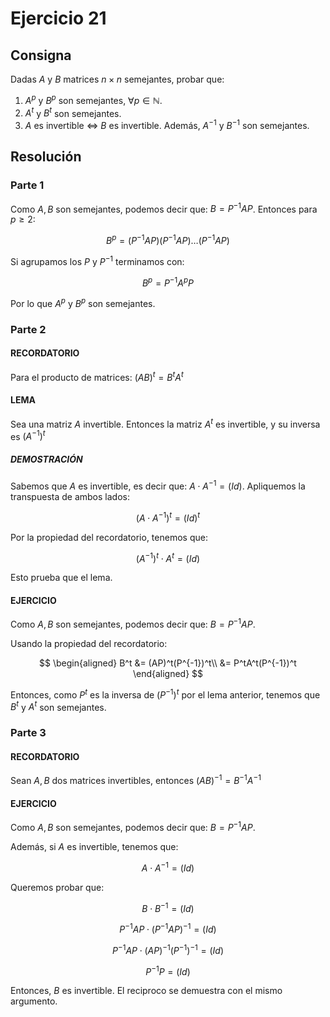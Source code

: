 # Ejercicio 21

## Consigna

Dadas $A$ y $B$ matrices $n\times n$ semejantes, probar que:

1. $A^p$ y $B^p$ son semejantes, $\forall p\in\mathbb{N}$.
2. $A^t$ y $B^t$ son semejantes.
3. $A$ es invertible $\iff$ $B$ es invertible. Además, $A^{-1}$ y $B^{-1}$ son semejantes.

## Resolución

### Parte 1

Como $A,B$ son semejantes, podemos decir que: $B=P^{-1}AP$. Entonces para $p\geq 2$:

$$B^p = (P^{-1}AP)(P^{-1}AP)\ldots(P^{-1}AP)$$

Si agrupamos los $P$ y $P^{-1}$ terminamos con:

$$B^p = P^{-1}A^pP$$

Por lo que $A^p$ y $B^p$ son semejantes.

### Parte 2

#### RECORDATORIO
Para el producto de matrices: $(AB)^t = B^tA^t$

#### LEMA
Sea una matriz $A$ invertible. Entonces la matriz $A^t$ es invertible, y su inversa es $(A^{-1})^t$

##### DEMOSTRACIÓN

Sabemos que $A$ es invertible, es decir que: $A\cdot A^{-1} = (Id)$. Apliquemos la transpuesta de ambos lados:

$$(A\cdot A^{-1})^t = (Id)^t$$

Por la propiedad del recordatorio, tenemos que:

$$(A^{-1})^t\cdot A^t = (Id)$$

Esto prueba que el lema.

#### EJERCICIO

Como $A,B$ son semejantes, podemos decir que: $B=P^{-1}AP$.

Usando la propiedad del recordatorio:

$$
\begin{aligned}
B^t &= (AP)^t(P^{-1})^t\\
&= P^tA^t(P^{-1})^t
\end{aligned}
$$

Entonces, como $P^t$ es la inversa de $(P^{-1})^t$ por el lema anterior, tenemos que $B^t$ y $A^t$ son semejantes.

### Parte 3

#### RECORDATORIO

Sean $A,B$ dos matrices invertibles, entonces $(AB)^{-1} = B^{-1}A^{-1}$ 

#### EJERCICIO

Como $A,B$ son semejantes, podemos decir que: $B=P^{-1}AP$.

Además, si $A$ es invertible, tenemos que:

$$A\cdot A^{-1} = (Id)$$

Queremos probar que:

$$B\cdot B^{-1} = (Id)$$

$$P^{-1}AP\cdot (P^{-1}AP)^{-1} = (Id)$$

$$P^{-1}AP\cdot (AP)^{-1}(P^{-1})^{-1} = (Id)$$

$$P^{-1}P = (Id)$$

Entonces, $B$ es invertible. El reciproco se demuestra con el mismo argumento.
